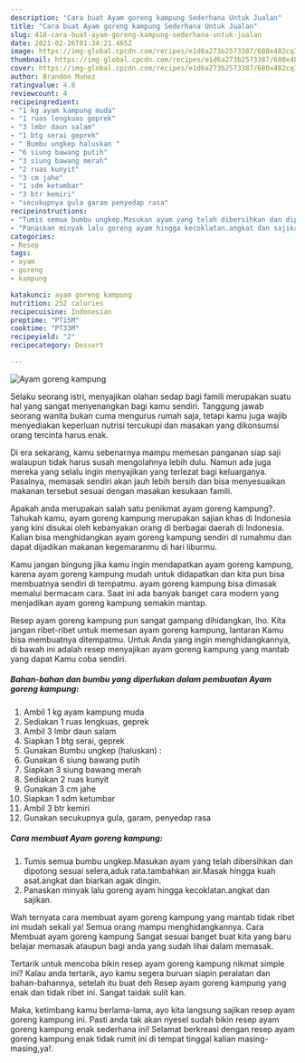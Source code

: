 ```yaml
---
description: "Cara buat Ayam goreng kampung Sederhana Untuk Jualan"
title: "Cara buat Ayam goreng kampung Sederhana Untuk Jualan"
slug: 418-cara-buat-ayam-goreng-kampung-sederhana-untuk-jualan
date: 2021-02-26T01:34:21.465Z
image: https://img-global.cpcdn.com/recipes/e1d6a273b2573387/680x482cq70/ayam-goreng-kampung-foto-resep-utama.jpg
thumbnail: https://img-global.cpcdn.com/recipes/e1d6a273b2573387/680x482cq70/ayam-goreng-kampung-foto-resep-utama.jpg
cover: https://img-global.cpcdn.com/recipes/e1d6a273b2573387/680x482cq70/ayam-goreng-kampung-foto-resep-utama.jpg
author: Brandon Munoz
ratingvalue: 4.8
reviewcount: 4
recipeingredient:
- "1 kg ayam kampung muda"
- "1 ruas lengkuas geprek"
- "3 lmbr daun salam"
- "1 btg serai geprek"
- " Bumbu ungkep haluskan "
- "6 siung bawang putih"
- "3 siung bawang merah"
- "2 ruas kunyit"
- "3 cm jahe"
- "1 sdm ketumbar"
- "3 btr kemiri"
- "secukupnya gula garam penyedap rasa"
recipeinstructions:
- "Tumis semua bumbu ungkep.Masukan ayam yang telah dibersihkan dan dipotong sesuai selera,aduk rata.tambahkan air.Masak hingga kuah asat.angkat dan biarkan agak dingin."
- "Panaskan minyak lalu goreng ayam hingga kecoklatan.angkat dan sajikan."
categories:
- Resep
tags:
- ayam
- goreng
- kampung

katakunci: ayam goreng kampung 
nutrition: 252 calories
recipecuisine: Indonesian
preptime: "PT15M"
cooktime: "PT33M"
recipeyield: "2"
recipecategory: Dessert

---
```



![Ayam goreng kampung](https://img-global.cpcdn.com/recipes/e1d6a273b2573387/680x482cq70/ayam-goreng-kampung-foto-resep-utama.jpg)

Selaku seorang istri, menyajikan olahan sedap bagi famili merupakan suatu hal yang sangat menyenangkan bagi kamu sendiri. Tanggung jawab seorang  wanita bukan cuma mengurus rumah saja, tetapi kamu juga wajib menyediakan keperluan nutrisi tercukupi dan masakan yang dikonsumsi orang tercinta harus enak.

Di era  sekarang, kamu sebenarnya mampu memesan panganan siap saji walaupun tidak harus susah mengolahnya lebih dulu. Namun ada juga mereka yang selalu ingin menyajikan yang terlezat bagi keluarganya. Pasalnya, memasak sendiri akan jauh lebih bersih dan bisa menyesuaikan makanan tersebut sesuai dengan masakan kesukaan famili. 



Apakah anda merupakan salah satu penikmat ayam goreng kampung?. Tahukah kamu, ayam goreng kampung merupakan sajian khas di Indonesia yang kini disukai oleh kebanyakan orang di berbagai daerah di Indonesia. Kalian bisa menghidangkan ayam goreng kampung sendiri di rumahmu dan dapat dijadikan makanan kegemaranmu di hari liburmu.

Kamu jangan bingung jika kamu ingin mendapatkan ayam goreng kampung, karena ayam goreng kampung mudah untuk didapatkan dan kita pun bisa membuatnya sendiri di tempatmu. ayam goreng kampung bisa dimasak memalui bermacam cara. Saat ini ada banyak banget cara modern yang menjadikan ayam goreng kampung semakin mantap.

Resep ayam goreng kampung pun sangat gampang dihidangkan, lho. Kita jangan ribet-ribet untuk memesan ayam goreng kampung, lantaran Kamu bisa membuatnya ditempatmu. Untuk Anda yang ingin menghidangkannya, di bawah ini adalah resep menyajikan ayam goreng kampung yang mantab yang dapat Kamu coba sendiri.

<!--inarticleads1-->

##### Bahan-bahan dan bumbu yang diperlukan dalam pembuatan Ayam goreng kampung:

1. Ambil 1 kg ayam kampung muda
1. Sediakan 1 ruas lengkuas, geprek
1. Ambil 3 lmbr daun salam
1. Siapkan 1 btg serai, geprek
1. Gunakan  Bumbu ungkep (haluskan) :
1. Gunakan 6 siung bawang putih
1. Siapkan 3 siung bawang merah
1. Sediakan 2 ruas kunyit
1. Gunakan 3 cm jahe
1. Siapkan 1 sdm ketumbar
1. Ambil 3 btr kemiri
1. Gunakan secukupnya gula, garam, penyedap rasa




<!--inarticleads2-->

##### Cara membuat Ayam goreng kampung:

1. Tumis semua bumbu ungkep.Masukan ayam yang telah dibersihkan dan dipotong sesuai selera,aduk rata.tambahkan air.Masak hingga kuah asat.angkat dan biarkan agak dingin.
1. Panaskan minyak lalu goreng ayam hingga kecoklatan.angkat dan sajikan.




Wah ternyata cara membuat ayam goreng kampung yang mantab tidak ribet ini mudah sekali ya! Semua orang mampu menghidangkannya. Cara Membuat ayam goreng kampung Sangat sesuai banget buat kita yang baru belajar memasak ataupun bagi anda yang sudah lihai dalam memasak.

Tertarik untuk mencoba bikin resep ayam goreng kampung nikmat simple ini? Kalau anda tertarik, ayo kamu segera buruan siapin peralatan dan bahan-bahannya, setelah itu buat deh Resep ayam goreng kampung yang enak dan tidak ribet ini. Sangat taidak sulit kan. 

Maka, ketimbang kamu berlama-lama, ayo kita langsung sajikan resep ayam goreng kampung ini. Pasti anda tak akan nyesel sudah bikin resep ayam goreng kampung enak sederhana ini! Selamat berkreasi dengan resep ayam goreng kampung enak tidak rumit ini di tempat tinggal kalian masing-masing,ya!.

